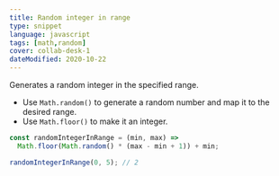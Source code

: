 ```yaml
---
title: Random integer in range
type: snippet
language: javascript
tags: [math,random]
cover: collab-desk-1
dateModified: 2020-10-22
---
```


Generates a random integer in the specified range.

- Use `Math.random()` to generate a random number and map it to the desired range.
- Use `Math.floor()` to make it an integer.

```js
const randomIntegerInRange = (min, max) =>
  Math.floor(Math.random() * (max - min + 1)) + min;

randomIntegerInRange(0, 5); // 2
```
